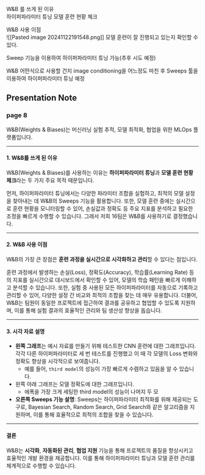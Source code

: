 
  
W&B 를 쓰게 된 이유  
	하이퍼파라미터 튜닝
	모델 훈련 현황 체크
	
  
W&B 사용 이점  
![[Pasted image 20241122191548.png]]
	모델 훈련이 잘 진행되고 있는지 확인할 수 있다.

Sweep 기능을 이용하여 하이퍼파라미터 튜닝 가능(추후 시도 예정)
  
W&B 어떤식으로 사용할 건지
image conditioning을 어느정도 마친 후 Sweeps 툴을 이용하여 하이퍼파라미터 튜닝 예정


## Presentation Note

### page 8
W&B(Weights & Biases)는 머신러닝 실험 추적, 모델 최적화, 협업을 위한 MLOps 플랫폼입니다. 


---

#### **1. W&B를 쓰게 된 이유**

W&B(Weights & Biases)를 사용하는 이유는 **하이퍼파라미터 튜닝**과 **모델 훈련 현황 체크**라는 두 가지 주요 목적 때문입니다. 

먼저, 하이퍼파라미터 튜닝에서는 다양한 파라미터 조합을 실험하고, 최적의 모델 설정을 찾아내는 데 W&B의 Sweeps 기능을 활용합니다. 또한, 모델 훈련 중에는 실시간으로 훈련 현황을 모니터링할 수 있어, 손실값과 정확도 등 주요 지표를 분석하고 필요한 조정을 빠르게 수행할 수 있습니다. 그래서 저희 16팀은 W&B를 사용하기로 결정했습니다.

---

#### **2. W&B 사용 이점**

W&B의 가장 큰 장점은 **훈련 과정을 실시간으로 시각화하고 관리**할 수 있다는 점입니다. 

훈련 과정에서 발생하는 손실(Loss), 정확도(Accuracy), 학습률(Learning Rate) 등의 지표를 실시간으로 대시보드에서 확인할 수 있어, 모델의 학습 패턴을 빠르게 이해하고 분석할 수 있습니다. 또한, 실험 중 사용된 모든 하이퍼파라미터를 자동으로 기록하고 관리할 수 있어, 다양한 설정 간 비교와 최적의 조합을 찾는 데 매우 유용합니다. 더불어, W&B는 팀원이 동일한 프로젝트에 접근하여 결과를 공유하고 협업할 수 있도록 지원하며, 이를 통해 실험 결과의 효율적인 관리와 팀 생산성 향상을 돕습니다.

---

#### **3. 시각 자료 설명**

- **왼쪽 그래프**는 예시 자료를 만들기 위해 테스트한 CNN 훈련에 대한 그래프입니다. 각각 다른 하이퍼파라미터로 세 번 테스트를 진행했고 이 때 각 모델의 Loss 변화와 정확도 향상을 시각적으로 보여줍니다.
    - 예를 들어, `third model`의 성능이 가장 빠르게 수렴하고 있음을 알 수 있습니다.
- 왼쪽 아래 그래프는 모델 정확도에 대한 그래프입니다.
	- 에폭을 가장 크게 세팅한 third model의 성능이 나머지 두 모
- **오른쪽 Sweeps 기능 설명**: Sweeps는 하이퍼파라미터 최적화를 위해 제공되는 도구로, Bayesian Search, Random Search, Grid Search와 같은 알고리즘을 지원하며, 이를 통해 효율적으로 최적의 조합을 찾을 수 있습니다.

---

#### **결론**

W&B는 **시각화**, **자동화된 관리**, **협업 지원** 기능을 통해 프로젝트의 품질을 향상시키고 효율적인 개발 환경을 제공합니다. 이를 통해 하이퍼파라미터 튜닝과 모델 훈련 관리를 체계적으로 수행할 수 있습니다.